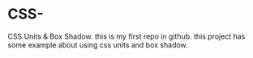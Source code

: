# CSS-
CSS Units &amp; Box Shadow.
this is my first repo in github.
this project has some example about using css units and box shadow.
